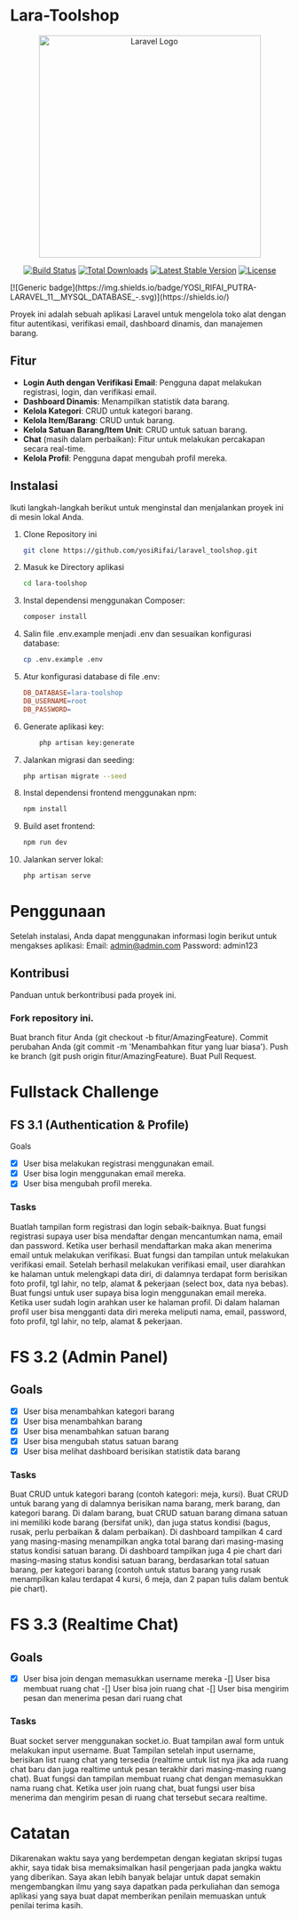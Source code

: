 # Lara-Toolshop

<p align="center"><a href="https://laravel.com" target="_blank"><img src="https://raw.githubusercontent.com/laravel/art/master/logo-lockup/5%20SVG/2%20CMYK/1%20Full%20Color/laravel-logolockup-cmyk-red.svg" width="400" alt="Laravel Logo"></a></p>

<p align="center">
<a href="https://github.com/laravel/framework/actions"><img src="https://github.com/laravel/framework/workflows/tests/badge.svg" alt="Build Status"></a>
<a href="https://packagist.org/packages/laravel/framework"><img src="https://img.shields.io/packagist/dt/laravel/framework" alt="Total Downloads"></a>
<a href="https://packagist.org/packages/laravel/framework"><img src="https://img.shields.io/packagist/v/laravel/framework" alt="Latest Stable Version"></a>
<a href="https://packagist.org/packages/laravel/framework"><img src="https://img.shields.io/packagist/l/laravel/framework" alt="License"></a>
</p>
[![Generic badge](https://img.shields.io/badge/YOSI_RIFAI_PUTRA-LARAVEL_11__MYSQL_DATABASE_-<COLOR>.svg)](https://shields.io/)

Proyek ini adalah sebuah aplikasi Laravel untuk mengelola toko alat dengan fitur autentikasi, verifikasi email, dashboard dinamis, dan manajemen barang.

## Fitur

- **Login Auth dengan Verifikasi Email**: Pengguna dapat melakukan registrasi, login, dan verifikasi email.
- **Dashboard Dinamis**: Menampilkan statistik data barang.
- **Kelola Kategori**: CRUD untuk kategori barang.
- **Kelola Item/Barang**: CRUD untuk barang.
- **Kelola Satuan Barang/Item Unit**: CRUD untuk satuan barang.
- **Chat** (masih dalam perbaikan): Fitur untuk melakukan percakapan secara real-time.
- **Kelola Profil**: Pengguna dapat mengubah profil mereka.

## Instalasi

Ikuti langkah-langkah berikut untuk menginstal dan menjalankan proyek ini di mesin lokal Anda.

1. Clone Repository ini
   ```bash
   git clone https://github.com/yosiRifai/laravel_toolshop.git
   ```
2. Masuk ke Directory aplikasi
    ```bash
    cd lara-toolshop
    ```
3. Instal dependensi menggunakan Composer:
    ```bash
    composer install
    ```
4. Salin file .env.example menjadi .env dan sesuaikan konfigurasi database:
    ```bash
    cp .env.example .env
    ```
5. Atur konfigurasi database di file .env:
    ```makefile
    DB_DATABASE=lara-toolshop
    DB_USERNAME=root
    DB_PASSWORD=
    ```
6. Generate aplikasi key:
    ```bash
        php artisan key:generate
    ```
7. Jalankan migrasi dan seeding:
    ```bash
    php artisan migrate --seed
    ```
8. Instal dependensi frontend menggunakan npm:
    ```bash
    npm install
    ```
9. Build aset frontend:
    ```bash
    npm run dev
    ```
10. Jalankan server lokal:
    ```bash
    php artisan serve
    ```
#   Penggunaan
Setelah instalasi, Anda dapat menggunakan informasi login berikut untuk mengakses aplikasi:
    Email: admin@admin.com
    Password: admin123
## Kontribusi
Panduan untuk berkontribusi pada proyek ini.

### Fork repository ini.
Buat branch fitur Anda (git checkout -b fitur/AmazingFeature).
Commit perubahan Anda (git commit -m 'Menambahkan fitur yang luar biasa').
Push ke branch (git push origin fitur/AmazingFeature).
Buat Pull Request.

# Fullstack Challenge
## FS 3.1 (Authentication & Profile)
Goals
-[x] User bisa melakukan registrasi menggunakan email.
-[x] User bisa login menggunakan email mereka.
-[x] User bisa mengubah profil mereka.
### Tasks
Buatlah tampilan form registrasi dan login sebaik-baiknya.
Buat fungsi registrasi supaya user bisa mendaftar dengan mencantumkan nama, email dan password. Ketika user berhasil mendaftarkan maka akan menerima email untuk melakukan verifikasi.
Buat fungsi dan tampilan untuk melakukan verifikasi email.
Setelah berhasil melakukan verifikasi email, user diarahkan ke halaman untuk melengkapi data diri, di dalamnya terdapat form berisikan foto profil, tgl lahir, no telp, alamat & pekerjaan (select box, data nya bebas).
Buat fungsi untuk user supaya bisa login menggunakan email mereka.
Ketika user sudah login arahkan user ke halaman profil. Di dalam halaman profil user bisa mengganti data diri mereka meliputi nama, email, password, foto profil, tgl lahir, no telp, alamat & pekerjaan.
# FS 3.2 (Admin Panel)
## Goals
-[x] User bisa menambahkan kategori barang
-[x] User bisa menambahkan barang
-[x] User bisa menambahkan satuan barang
-[x] User bisa mengubah status satuan barang
-[x] User bisa melihat dashboard berisikan statistik data barang
### Tasks
Buat CRUD untuk kategori barang (contoh kategori: meja, kursi).
Buat CRUD untuk barang yang di dalamnya berisikan nama barang, merk barang, dan kategori barang.
Di dalam barang, buat CRUD satuan barang dimana satuan ini memiliki kode barang (bersifat unik), dan juga status kondisi (bagus, rusak, perlu perbaikan & dalam perbaikan).
Di dashboard tampilkan 4 card yang masing-masing menampilkan angka total barang dari masing-masing status kondisi satuan barang.
Di dashboard tampilkan juga 4 pie chart dari masing-masing status kondisi satuan barang, berdasarkan total satuan barang, per kategori barang (contoh untuk status barang yang rusak menampilkan kalau terdapat 4 kursi, 6 meja, dan 2 papan tulis dalam bentuk pie chart).
# FS 3.3 (Realtime Chat)
## Goals
-[x] User bisa join dengan memasukkan username mereka
-[] User bisa membuat ruang chat
-[] User bisa join ruang chat
-[] User bisa mengirim pesan dan menerima pesan dari ruang chat
### Tasks
Buat socket server menggunakan socket.io.
Buat tampilan awal form untuk melakukan input username.
Buat Tampilan setelah input username, berisikan list ruang chat yang tersedia (realtime untuk list nya jika ada ruang chat baru dan juga realtime untuk pesan terakhir dari masing-masing ruang chat).
Buat fungsi dan tampilan membuat ruang chat dengan memasukkan nama ruang chat.
Ketika user join ruang chat, buat fungsi user bisa menerima dan mengirim pesan di ruang chat tersebut secara realtime.
# Catatan
Dikarenakan waktu saya yang berdempetan dengan kegiatan skripsi tugas akhir, saya tidak bisa memaksimalkan hasil pengerjaan pada jangka waktu yang diberikan. Saya akan lebih banyak belajar untuk dapat semakin mengembangkan ilmu yang saya dapatkan pada perkuliahan dan semoga aplikasi yang saya buat dapat memberikan penilain memuaskan untuk penilai terima kasih.
